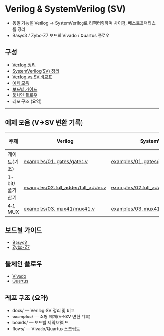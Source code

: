 # Verilog & SystemVerilog (SV)

- 동일 기능을 Verilog → SystemVerilog로 리팩터링하며 차이점, 베스트프랙티스를 정리
- Basys3 / Zybo-Z7 보드와 Vivado / Quartus 플로우

## 구성
- [Verilog 정리](docs/verilog.md)
- [SystemVerilog(SV) 정리](docs/systemverilog.md)
- [Verilog vs SV 비교표](docs/comparison.md)
- [예제 모음](examples)
- [보드별 가이드](boards)
- [툴체인 플로우](flows)
- 레포 구조 (요약)

---

## 예제 모음 (V→SV 변환 기록)

| 주제 | Verilog | SystemVerilog | Testbench | 메모 |
|---|---|---|---|---|
| 게이트(기초) | [examples/01. gates/gates.v](examples/01.%20gates/gates.v) | [examples/01. gates/gates_sv.sv](examples/01.%20gates/gates_sv.sv) | [examples/01. gates/tb_gates.v](examples/01.%20gates/tb_gates.v) |  |
| 1-bit/풀가산기 | [examples/02.full_adder/full_adder.v](examples/02.full_adder/full_adder.v) | [examples/02.full_adder/full_adder_sv.sv](examples/02.full_adder/full_adder_sv.sv) | [examples/02.full_adder/tb_full_adder.v](examples/02.full_adder/tb_full_adder.v) |  |
| 4:1 MUX | [examples/03. mux41/mux41.v](examples/03.%20mux41/mux41.v) | [examples/03. mux41/mux41_sv.sv](examples/03.%20mux41/mux41_sv.sv) | [examples/03. mux41/tb_mux41.v](examples/03.%20mux41/tb_mux41.v) |  |

## 보드별 가이드

- [Basys3](boards/basys3/)
- [Zybo-Z7](boards/zybo-z7/)

## 툴체인 플로우

- [Vivado](flows/vivado/)
- [Quartus](flows/quartus/)

## 레포 구조 (요약)

- docs/ — Verilog·SV 정리 및 비교
- examples/ — 소형 예제(V→SV 변환 기록)
- boards/ — 보드별 제약/가이드
- flows/ — Vivado/Quartus 스크립트
